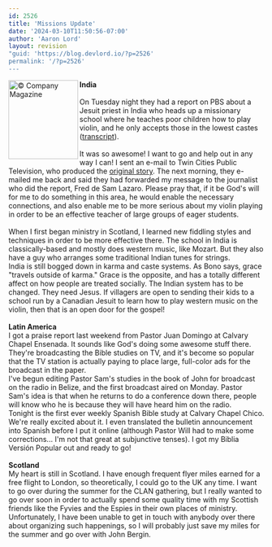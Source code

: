 ```yaml
---
id: 2526
title: 'Missions Update'
date: '2024-03-10T11:50:56-07:00'
author: 'Aaron Lord'
layout: revision
"guid: 'https://blog.devlord.io/?p=2526'
permalink: '/?p=2526'
---
```


<a href="http://www.companysj.com/v162/gandhiashram.html" target="_blank" rel="noopener"><img align="left" alt="© Company Magazine" border="0" height="155" src="http://www.companysj.com/v162/gandhi4.jpg" width="137" /></a> <b>India</b><br /><br />On Tuesday night they had a report on PBS about a Jesuit priest in India who heads up a missionary school where he teaches poor children how to play violin, and he only accepts those in the lowest castes (<a href="http://www.pbs.org/newshour/bb/entertainment/july-dec04/strings_12-14.html" target="_blank" rel="noopener">transcript</a>).<br /><br />It was so awesome!  I want to go and help out in any way I can!  I sent an e-mail to Twin Cities Public Television, who produced the <a href="http://www.pbs.org/wnet/religionandethics/week745/cover.html" target="_blank" rel="noopener">original story</a>.  The next morning, they e-mailed me back and said they had forwarded my message to the journalist who did the report, Fred de Sam Lazaro.  Please pray that, if it be God's will for me to do something in this area, he would enable the necessary connections, and also enable me to be more serious about my violin playing in order to be an effective teacher of large groups of eager students.<br /><br />When I first began ministry in Scotland, I learned new fiddling styles and techniques in order to be more effective there.  The school in India is classically-based and mostly does western music, like Mozart.  But they also have a guy who arranges some traditional Indian tunes for strings.<br />India is still bogged down in karma and caste systems.  As Bono says, grace "travels outside of karma."  Grace is the opposite, and has a totally different affect on how people are treated socially.  The Indian system has to be changed.  They need Jesus.  If villagers are open to sending their kids to a school run by a Canadian Jesuit to learn how to play western music on the violin, then that is an open door for the gospel!<br /><br /><b>Latin America</b><br />I got a praise report last weekend from Pastor Juan Domingo at Calvary Chapel Ensenada.  It sounds like God's doing some awesome stuff there.  They're broadcasting the Bible studies on TV, and it's become so popular that the TV station is actually paying to place large, full-color ads for the broadcast in the paper.<br />I've begun editing Pastor Sam's studies in the book of John for broadcast on the radio in Belize, and the first broadcast aired on Monday.  Pastor Sam's idea is that when he returns to do a conference down there, people will know who he is because they will have heard him on the radio.<br />Tonight is the first ever weekly Spanish Bible study at Calvary Chapel Chico.  We're really excited about it.  I even translated the bulletin announcement into Spanish before I put it online (although Pastor Will had to make some corrections...  I'm not that great at subjunctive tenses).  I got my Biblia Versión Popular out and ready to go!<br /><br /><b>Scotland</b><br />My heart is still in Scotland.  I have enough frequent flyer miles earned for a free flight to London, so theoretically, I could go to the UK any time.  I want to go over during the summer for the CLAN gathering, but I really wanted to go over soon in order to actually spend some quality time with my Scottish friends like the Fyvies and the Espies in their own places of ministry.  Unfortunately, I have been unable to get in touch with anybody over there about organizing such happenings, so I will probably just save my miles for the summer and go over with John Bergin.<div class="blogger-post-footer"></div>